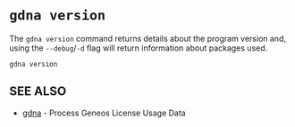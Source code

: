 # `gdna version`

The `gdna version` command returns details about the program version and, using the `--debug`/`-d` flag will return information about packages used.
```text
gdna version
```

## SEE ALSO

* [gdna](gdna.md)	 - Process Geneos License Usage Data
